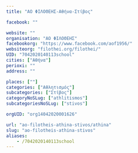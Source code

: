 ```yaml
---
title: "ΑΟ ΦΙΛΟΘΕΗΣ-Αθήνα-Στίβος"

facebook: ""

website: ""
organisation: "ΑΟ ΦΙΛΟΘΕΗΣ"
facebookorg: "https://www.facebook.com/aof1956/"
websiteorg: "filothei.org/filothei/"
UID: "7042020140113school"
cities: ["Αθήνα"]
perioxi: ""
address: ""

places: [""]
categories: ["Αθλητισμός"]
subcategories: ["Στίβος"]
categoryNoSLug: ["athlitismos"]
subcategoriesNoSLug: ["stivos"]

orgUID: "org14042020001626"

url: "ao-filotheis-athina-stivos/athina"
slug: "ao-filotheis-athina-stivos"
aliases:
    - /7042020140113school
---
```





